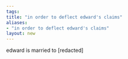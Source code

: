 ```yaml
---
tags: 
title: "in order to deflect edward's claims"
aliases:
- "in order to deflect edward's claims"
layout: new
---
```


edward is married to [redacted]